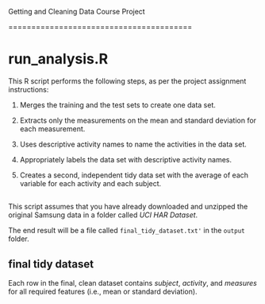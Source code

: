 Getting and Cleaning Data Course Project

========================================



# run_analysis.R

This R script performs the following steps, as per the project assignment instructions:


1. Merges the training and the test sets to create one data set.

2. Extracts only the measurements on the mean and standard deviation for each measurement. 

3. Uses descriptive activity names to name the activities in the data set.

4. Appropriately labels the data set with descriptive activity names. 

5. Creates a second, independent tidy data set with the average of each variable for each activity and each subject. 


## 
This script assumes that you have already downloaded and unzipped the original Samsung data in a folder called _UCI HAR Dataset_.


The end result will be a file called `final_tidy_dataset.txt'` in the `output` folder.



## final tidy dataset

Each row in the final, clean dataset contains _subject_, _activity_, and _measures_ for all required features (i.e., mean or standard deviation).

